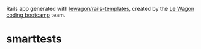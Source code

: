 Rails app generated with [lewagon/rails-templates](https://github.com/lewagon/rails-templates), created by the [Le Wagon coding bootcamp](https://www.lewagon.com) team.
# smarttests
